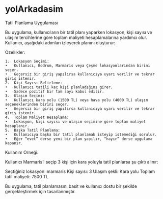 # yolArkadasim

Tatil Planlama Uygulaması

Bu uygulama, kullanıcıların bir tatil planı yaparken lokasyon, kişi sayısı ve ulaşım tercihlerine göre toplam maliyeti hesaplamalarına yardımcı olur. Kullanıcı, aşağıdaki adımları izleyerek planını oluşturur:

Özellikler:

	1.	Lokasyon Seçimi:
	•	Kullanıcı, Bodrum, Marmaris veya Çeşme lokasyonlarından birini seçer.
	•	Geçersiz bir giriş yapılırsa kullanıcıya uyarı verilir ve tekrar giriş istenir.
	2.	Kişi Sayısı Belirleme:
	•	Kullanıcı tatili kaç kişi planladığını girer.
	•	Sadece pozitif bir tam sayı kabul edilir.
	3.	Ulaşım Seçimi:
	•	Kullanıcı kara yolu (1500 TL) veya hava yolu (4000 TL) ulaşım seçeneklerinden birini seçer.
	•	Geçersiz bir giriş yapılırsa kullanıcıya uyarı verilir ve tekrar giriş istenir.
	4.	Toplam Maliyet Hesaplama:
	•	Lokasyon, kişi sayısı ve ulaşım seçimine göre toplam maliyet hesaplanır.
	5.	Başka Tatil Planlama:
	•	Kullanıcıya başka bir tatil planlamak isteyip istemediği sorulur.
	•	Eğer “evet” derse yeni bir plan yapılır, “hayır” derse uygulama kapanır.

Kullanım Örneği:

Kullanıcı Marmaris’i seçip 3 kişi için kara yoluyla tatil planlarsa şu çıktı alınır:

Seçtiğiniz lokasyon: marmaris
Kişi sayısı: 3
Ulaşım şekli: Kara yolu
Toplam tatil maliyeti: 7500 TL

Bu uygulama, tatil planlamasını basit ve kullanıcı dostu bir şekilde gerçekleştirmek için tasarlanmıştır. 
